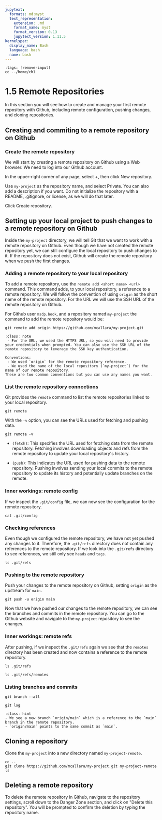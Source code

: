 ```yaml
---
jupytext:
  formats: md:myst
  text_representation:
    extension: .md
    format_name: myst
    format_version: 0.13
    jupytext_version: 1.11.5
kernelspec:
  display_name: Bash
  language: bash
  name: bash
---
```


```{code-cell} bash
:tags: [remove-input]
cd ../home/ch1
```

# 1.5 Remote Repositories

In this section you will see how to create and manage your first remote repository with Github, including remote configuration, pushing changes, and cloning repositories.

## Creating and commiting to a remote repository on Github

### Create the remote repository
We will start by creating a remote repository on Github using a Web browser. We need to log into our Github account.

In the upper-right corner of any page, select +, then click New repository.

Use `my-project` as the repository name, and select Private. You can also add a description if you want. Do not initialize the repository with a README, .gitignore, or license, as we will do that later. 

Click Create repository.

## Setting up your local project to push changes to a remote repository on Github

Inside the `my-project` directory, we will tell Git that we want to work with a remote repository on Github. Even though we have not created the remote repository yet, we can still configure the local repository to push changes to it. If the repository does not exist, Github will create the remote repository when we push the first changes.

### Adding a remote repository to your local repository
To add a remote repository, use the `remote add <short name> <url>` command. This command adds, to your local repository, a reference to a remote repository. We will follow the convention of using `origin` as the short name of the remote repository. For the URL we will use the SSH URL of the remote repository on Github. 

For Github user `msdp.book`, and a repository named `my-project` the command to add the remote repository would be:

```{code-cell} bash
git remote add origin https://github.com/mcallara/my-project.git
```

```{admonition} Note
:class: note
 - For the URL, we used the HTTPS URL, so you will need to provide your credentials when prompted. You can also use the SSH URL of the remote repository to leverage the SSH key authentication.

Conventions:
 - We used `origin` for the remote repository reference. 
 - We used the name of the local repository (`my-project`) for the name of our remote repository. 
These are two common conventions but you can use any names you want.
```

### List the remote repository connections

Git provides the `remote` command to list the remote repositories linked to your local repository. 

```{code-cell} bash
git remote
```

With the `-v` option, you can see the URLs used for fetching and pushing data.

```{code-cell} bash
git remote -v
```

- `(fetch)`: This specifies the URL used for fetching data from the remote repository. Fetching involves downloading objects and refs from the remote repository to update your local repository's history.

- `(push)`: This indicates the URL used for pushing data to the remote repository. Pushing involves sending your local commits to the remote repository to update its history and potentially update branches on the remote.

### Inner workings: remote config
If we inspect the `.git/config` file, we can now see the configuration for the remote repository.

```{code-cell} bash
cat .git/config
```

### Checking references
Even though we configured the remote repository, we have not yet pushed any changes to it. Therefore, the `.git/refs` directory does not contain any references to the remote repository. If we look into the `.git/refs` directory to see references, we still only see `heads` and `tags`.

```{code-cell} bash
ls .git/refs
```

### Pushing to the remote repository
Push your changes to the remote repository on Github, setting `origin` as the upstream for `main`.

```{code-cell} bash
git push -u origin main
```

Now that we have pushed our changes to the remote repository, we can see the branches and commits in the remote repository. You can go to the Github website and navigate to the `my-project` repository to see the changes.

### Inner workings: remote refs
After pushing, if we inspect the `.git/refs` again we see that the `remotes` directory has been created and now contains a reference to the remote repository.

```{code-cell} bash
ls .git/refs
```

```{code-cell} bash
ls .git/refs/remotes
```

### Listing branches and commits

```{code-cell} bash
git branch --all
```

```{code-cell} bash
git log
```

```{admonition} What to notice
:class: hint
- We see a new branch `origin/main` which is a reference to the `main` branch in the remote repository.
- `origin/main` points to the same commit as `main`.
```

## Cloning a repository
Clone the `my-project` into a new directory named `my-project-remote`.

```{code-cell} bash
cd ..
git clone https://github.com/mcallara/my-project.git my-project-remote
ls
```

## Deleting a remote repository

To delete the remote repository in Github, navigate to the repository settings, scroll down to the Danger Zone section, and click on "Delete this repository". You will be prompted to confirm the deletion by typing the repository name.
